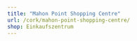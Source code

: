 ```yaml
---
title: "Mahon Point Shopping Centre"
url: /cork/mahon-point-shopping-centre/
shop: Einkaufszentrum
---
```

